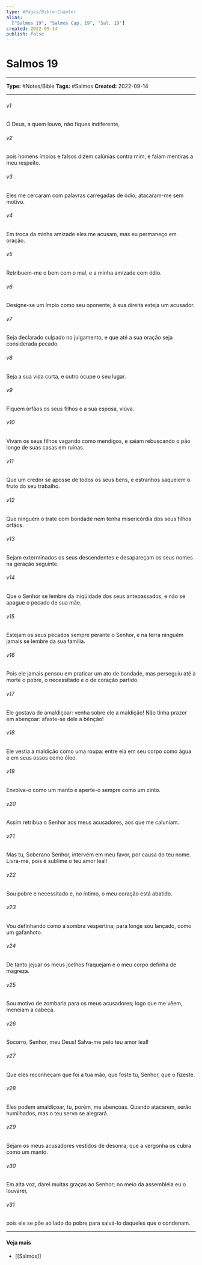 ```yaml
---
type: #Pages/Bible-Chapter
alias:
  ["Salmos 19", "Salmos Cap. 19", "Sal. 19"]
created: 2022-09-14
publish: false
---
```


# Salmos 19

---

**Type:** #Notes/Bible
**Tags:** #Salmos
**Created:** 2022-09-14

---

###### v1
Ó Deus, a quem louvo, não fiques indiferente,
###### v2
pois homens ímpios e falsos dizem calúnias contra mim, e falam mentiras a meu respeito.
###### v3
Eles me cercaram com palavras carregadas de ódio; atacaram-me sem motivo.
###### v4
Em troca da minha amizade eles me acusam, mas eu permaneço em oração.
###### v5
Retribuem-me o bem com o mal, e a minha amizade com ódio.
###### v6
Designe-se um ímpio como seu oponente; à sua direita esteja um acusador.
###### v7
Seja declarado culpado no julgamento, e que até a sua oração seja considerada pecado.
###### v8
Seja a sua vida curta, e outro ocupe o seu lugar.
###### v9
Fiquem órfãos os seus filhos e a sua esposa, viúva.
###### v10
Vivam os seus filhos vagando como mendigos, e saiam rebuscando o pão longe de suas casas em ruínas.
###### v11
Que um credor se aposse de todos os seus bens, e estranhos saqueiem o fruto do seu trabalho.
###### v12
Que ninguém o trate com bondade nem tenha misericórdia dos seus filhos órfãos.
###### v13
Sejam exterminados os seus descendentes e desapareçam os seus nomes na geração seguinte.
###### v14
Que o Senhor se lembre da iniqüidade dos seus antepassados, e não se apague o pecado de sua mãe.
###### v15
Estejam os seus pecados sempre perante o Senhor, e na terra ninguém jamais se lembre da sua família.
###### v16
Pois ele jamais pensou em praticar um ato de bondade, mas perseguiu até à morte o pobre, o necessitado e o de coração partido.
###### v17
Ele gostava de amaldiçoar: venha sobre ele a maldição! Não tinha prazer em abençoar: afaste-se dele a bênção!
###### v18
Ele vestia a maldição como uma roupa: entre ela em seu corpo como água e em seus ossos como óleo.
###### v19
Envolva-o como um manto e aperte-o sempre como um cinto.
###### v20
Assim retribua o Senhor aos meus acusadores, aos que me caluniam.
###### v21
Mas tu, Soberano Senhor, intervém em meu favor, por causa do teu nome. Livra-me, pois é sublime o teu amor leal!
###### v22
Sou pobre e necessitado e, no íntimo, o meu coração está abatido.
###### v23
Vou definhando como a sombra vespertina; para longe sou lançado, como um gafanhoto.
###### v24
De tanto jejuar os meus joelhos fraquejam e o meu corpo definha de magreza.
###### v25
Sou motivo de zombaria para os meus acusadores; logo que me vêem, meneiam a cabeça.
###### v26
Socorro, Senhor, meu Deus! Salva-me pelo teu amor leal!
###### v27
Que eles reconheçam que foi a tua mão, que foste tu, Senhor, que o fizeste.
###### v28
Eles podem amaldiçoar, tu, porém, me abençoas. Quando atacarem, serão humilhados, mas o teu servo se alegrará.
###### v29
Sejam os meus acusadores vestidos de desonra; que a vergonha os cubra como um manto.
###### v30
Em alta voz, darei muitas graças ao Senhor; no meio da assembléia eu o louvarei,
###### v31
pois ele se põe ao lado do pobre para salvá-lo daqueles que o condenam.


---

#### Veja mais

- [[Salmos]]
